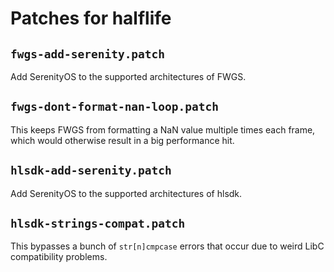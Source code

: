 # Patches for halflife

## `fwgs-add-serenity.patch`

Add SerenityOS to the supported architectures of FWGS.

## `fwgs-dont-format-nan-loop.patch`

This keeps FWGS from formatting a NaN value multiple times each frame,
which would otherwise result in a big performance hit.

## `hlsdk-add-serenity.patch`

Add SerenityOS to the supported architectures of hlsdk.

## `hlsdk-strings-compat.patch`

This bypasses a bunch of `str[n]cmpcase` errors that occur due to weird LibC compatibility problems.

